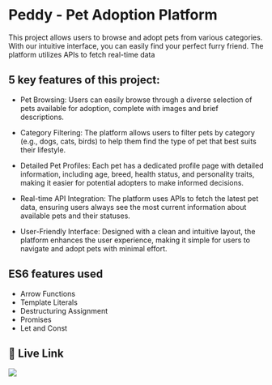 
# Peddy - Pet Adoption Platform

This project allows users to browse and adopt pets from various categories. With our intuitive interface, you can easily find your perfect furry friend. The platform utilizes APIs to fetch real-time data


## 5 key features of this project:

- Pet Browsing: Users can easily browse through a diverse selection of pets available for adoption, complete with images and brief descriptions.

- Category Filtering: The platform allows users to filter pets by category (e.g., dogs, cats, birds) to help them find the type of pet that best suits their lifestyle.

- Detailed Pet Profiles: Each pet has a dedicated profile page with detailed information, including age, breed, health status, and personality traits, making it easier for potential adopters to make informed decisions.

- Real-time API Integration: The platform uses APIs to fetch the latest pet data, ensuring users always see the most current information about available pets and their statuses.

- User-Friendly Interface: Designed with a clean and intuitive layout, the platform enhances the user experience, making it simple for users to navigate and adopt pets with minimal effort.


## ES6 features used
- Arrow Functions
- Template Literals
- Destructuring Assignment
- Promises
- Let and Const
## 🔗 Live Link

[![](https://img.shields.io/badge/click-1DA1F2?style=for-the-badge&logo=&logoColor=white)](https://peddy-adopting.netlify.app/)

